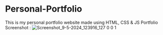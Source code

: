 # Personal-Portfolio
This is my personal portfolio website made using HTML, CSS &amp; JS
Portfolio Screenshot : 
![Screenshot_9-5-2024_123916_127 0 0 1](https://github.com/Suyashg15/Personal-Portfolio/assets/121086270/2e5b50c8-0d79-446b-9946-d3cda767f1e9)
